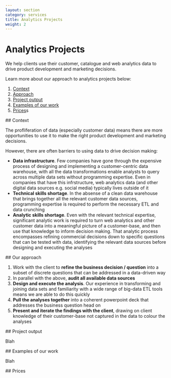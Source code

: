 ```yaml
---
layout: section
category: services
title: Analytics Projects
weight: 2
---
```


# Analytics Projects

We help clients use their customer, catalogue and web analytics data to drive product development and marketing decisions. 

Learn more about our approach to analytics projects below:

1. [Context](#context)
2. [Approach](#approach)
3. [Project output](#output)
4. [Examples of our work](#examples)
5. [Prices](#prices)s

<a name="context" />
## Context 

The profliferation of data (especially customer data) means there are more opportunities to use it to make the right product development and marketing decisions.

However, there are often barriers to using data to drive decision making:

* **Data infrastructure**. Few companies have gone through the expensive process of designing and implementing a customer-centric data warehouse, with all the  data transformations enable analysts to query across multiple data sets without programming expertise. Even in companies that have this infrstructure, web analytics data (and other digital data sources e.g. social media) typically lives outside of it
* **Technical skills shortage**. In the absense of a clean data warehouse that brings together all the relevant customer data sources, programming expertise is required to perform the necessary ETL and data crunching
* **Analytic skills shortage**. Even with the relevant technical expertise, significant analytic work is required to turn web analytics and other customer data into a meaningful picture of a customer-base, and then use that knowledge to inform decision making. That analytic process encompasses refining commercial decisions down to specific questions that can be tested with data, identifying the relevant data sources before designing and executing the analyses
 

<a name="approach" />
## Our approach

1. Work with the client to **refine the business decision / question** into a subset of discrete questions that can be addressed in a data-driven way
2. In parallel with the above, **audit all available data sources**
3. **Design and execute the analysis**. Our experience in transforming and joining data sets and familiarity with a wide range of big-data ETL tools means we are able to do this quickly
4. **Pull the analyses together** into a coherent powerpoint deck that addresses the business question head on
5. **Present and iterate the findings with the client**, drawing on client knowledge of their customer-base not captured in the data to colour the analyses

<a name="output" />
## Project output

Blah

<a name="examples" />
## Examples of our work

Blah

<a name="prices" />
## Prices


